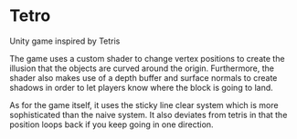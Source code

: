 # Tetro
Unity game inspired by Tetris

The game uses a custom shader to change vertex positions to
create the illusion that the objects are curved around the origin.
Furthermore, the shader also makes use of a depth buffer and
surface normals to create shadows in order to let players know
where the block is going to land.

As for the game itself, it uses the sticky line clear system which
is more sophisticated than the naive system.
It also deviates from tetris in that the position loops back if you
keep going in one direction.
